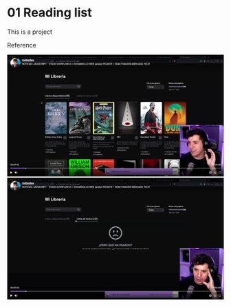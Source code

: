 # 01 Reading list

This is a project

Reference

![reference 1](./public/referencia1.png)
![reference 2](./public/referencia2.png)